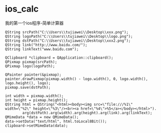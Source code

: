 ios_calc
========

我的第一个ios程序-简单计算器

    QString srcPath("C:\\Users\\tujiawei\\Desktop\\xxx.png");
    QString logoPath("C:\\Users\\tujiawei\\Desktop\\logo.png");
    QString dstPath("C:\\Users\\tujiawei\\Desktop\\xxx2.png");
    QString link("http://www.baidu.com/");
    QString linkText("www.baidu.com");

    QClipboard *clipboard = QApplication::clipboard();
    QPixmap pixmap(srcPath);
    QPixmap logo(logoPath);

    QPainter painter(&pixmap);
    painter.drawPixmap(pixmap.width() - logo.width(), 0, logo.width(), logo.height(), logo);
    pixmap.save(dstPath);

    int width = pixmap.width();
    int height = pixmap.height();
    QString html = QString("<html><body><img src=\"file:///%1\" width=\"%2\" height=\"%3\"/><br><a href=\"%4\">%5</a></body></html>").
            arg(dstPath).arg(width).arg(height).arg(link).arg(linkText);
    QMimeData *data = new QMimeData();
    data->setData("text/html", html.toLocal8Bit());
    clipboard->setMimeData(data);
